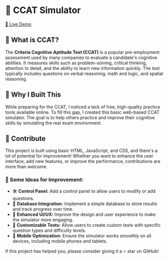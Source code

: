 # 🧠 CCAT Simulator

[🚀 Live Demo](https://mohdalmosawy.github.io/ccat_simulator/)

## 📝 What is CCAT?

The **Criteria Cognitive Aptitude Test (CCAT)** is a popular pre-employment assessment used by many companies to evaluate a candidate's cognitive abilities. It measures skills such as problem-solving, critical thinking, attention to detail, and the ability to learn new information quickly. The test typically includes questions on verbal reasoning, math and logic, and spatial reasoning.

## 🌟 Why I Built This

While preparing for the CCAT, I noticed a lack of free, high-quality practice tools available online. To fill this gap, I created this basic web-based CCAT simulator. The goal is to help others practice and improve their cognitive skills by simulating the real exam environment.

## 🤝 Contribute

This project is built using basic HTML, JavaScript, and CSS, and there's a lot of potential for improvement! Whether you want to enhance the user interface, add new features, or improve the performance, contributions are more than welcome.

### 🚧 Some Ideas for Improvement:
- 🛠️ **Control Panel:** Add a control panel to allow users to modify or add questions.
- 💾 **Database Integration:** Implement a simple database to store results and track progress over time.
- 🎨 **Enhanced UI/UX:** Improve the design and user experience to make the simulator more engaging.
- 🧩 **Customizable Tests:** Allow users to create custom tests with specific question types and difficulty levels.
- 📱 **Mobile Optimization:** Ensure the simulator works smoothly on all devices, including mobile phones and tablets.

If this project has helped you, please consider giving it a ⭐ star on GitHub!
